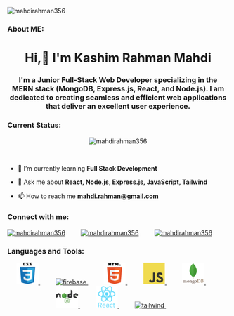 <p align="left"> <img src="https://i.ibb.co/KjJHBX7/6bh5m-TA6-RV68oq-ANg-Sf-PYw.jpg" alt="mahdirahman356" /> </p>
<h3 align="left">About ME:</h3>
<h1 align="center">Hi,👋 I'm Kashim Rahman Mahdi</h1>
<h3 align="center">I'm a Junior Full-Stack Web Developer specializing in the MERN stack (MongoDB, Express.js, React, and Node.js). I am dedicated to creating seamless and efficient web applications that deliver an excellent user experience.</h3>

<h3 align="left">Current Status:</h3>
<p align="center"><img align="center" src="https://github-readme-streak-stats.herokuapp.com/?user=mahdirahman356&" alt="mahdirahman356" /></p>


<p align="left"> <a href="https://twitter.com/" target="blank"><img src="https://img.shields.io/twitter/follow/?logo=twitter&style=for-the-badge" alt="" /></a> </p>

- 🌱 I’m currently learning **Full Stack Development**

- 💬 Ask me about **React, Node.js, Express.js, JavaScript, Tailwind**

- 📫 How to reach me **mahdi.rahman@gmail.com**

<h3 align="left">Connect with me:</h3>
<p align="left">
<a href="https://linkedin.com/in/mahdirahman356" target="blank"><img align="center" src="https://raw.githubusercontent.com/rahuldkjain/github-profile-readme-generator/master/src/images/icons/Social/linked-in-alt.svg" alt="mahdirahman356" height="30" width="40" /></a>&nbsp;&nbsp;&nbsp;&nbsp;&nbsp;&nbsp;&nbsp;&nbsp;
<a href="https://fb.com/mahdirahman356" target="blank"><img align="center" src="https://raw.githubusercontent.com/rahuldkjain/github-profile-readme-generator/master/src/images/icons/Social/facebook.svg" alt="mahdirahman356" height="30" width="40" /></a>&nbsp;&nbsp;&nbsp;&nbsp;&nbsp;&nbsp;&nbsp;&nbsp;
<a href="https://instagram.com/mahdirahman356" target="blank"><img align="center" src="https://raw.githubusercontent.com/rahuldkjain/github-profile-readme-generator/master/src/images/icons/Social/instagram.svg" alt="mahdirahman356" height="30" width="40" /></a>
</p>

<h3 align="left">Languages and Tools:</h3>
<p align="center"> 
<a href="https://www.w3schools.com/css/" target="_blank" rel="noreferrer"> 
  <img src="https://raw.githubusercontent.com/devicons/devicon/master/icons/css3/css3-original-wordmark.svg" alt="css3" width="50" height="50"/> 
</a>&nbsp;&nbsp;&nbsp;&nbsp;&nbsp;&nbsp;&nbsp;&nbsp;
  <a href="https://firebase.google.com/" target="_blank" rel="noreferrer"> 
    <img src="https://www.vectorlogo.zone/logos/firebase/firebase-icon.svg" alt="firebase" width="50" height="50"/> 
  </a>&nbsp;&nbsp;&nbsp;&nbsp;&nbsp;&nbsp;&nbsp;&nbsp; 
  <a href="https://www.w3.org/html/" target="_blank" rel="noreferrer"> 
    <img src="https://raw.githubusercontent.com/devicons/devicon/master/icons/html5/html5-original-wordmark.svg" alt="html5" width="50" height="50"/> 
  </a>&nbsp;&nbsp;&nbsp;&nbsp;&nbsp;&nbsp;&nbsp;&nbsp; 
  <a href="https://developer.mozilla.org/en-US/docs/Web/JavaScript" target="_blank" rel="noreferrer"> 
    <img src="https://raw.githubusercontent.com/devicons/devicon/master/icons/javascript/javascript-original.svg" alt="javascript" width="50" height="50"/> 
  </a>&nbsp;&nbsp;&nbsp;&nbsp;&nbsp;&nbsp;&nbsp;&nbsp; 
  <a href="https://www.mongodb.com/" target="_blank" rel="noreferrer"> 
    <img src="https://raw.githubusercontent.com/devicons/devicon/master/icons/mongodb/mongodb-original-wordmark.svg" alt="mongodb" width="50" height="50"/> 
  </a>&nbsp;&nbsp;&nbsp;&nbsp;&nbsp;&nbsp;&nbsp;&nbsp; 
  <a href="https://nodejs.org" target="_blank" rel="noreferrer"> 
    <img src="https://raw.githubusercontent.com/devicons/devicon/master/icons/nodejs/nodejs-original-wordmark.svg" alt="nodejs" width="50" height="50"/> 
  </a>&nbsp;&nbsp;&nbsp;&nbsp;&nbsp;&nbsp;&nbsp;&nbsp; 
  <a href="https://reactjs.org/" target="_blank" rel="noreferrer"> 
    <img src="https://raw.githubusercontent.com/devicons/devicon/master/icons/react/react-original-wordmark.svg" alt="react" width="50" height="50"/> 
  </a>&nbsp;&nbsp;&nbsp;&nbsp;&nbsp;&nbsp;&nbsp;&nbsp; 
  <a href="https://tailwindcss.com/" target="_blank" rel="noreferrer"> 
    <img src="https://www.vectorlogo.zone/logos/tailwindcss/tailwindcss-icon.svg" alt="tailwind" width="50" height="50"/> 
  </a>&nbsp;&nbsp;&nbsp;&nbsp;&nbsp;&nbsp;&nbsp;&nbsp; 
</p>
